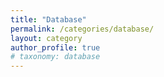 ```yaml
---
title: "Database"
permalink: /categories/database/
layout: category
author_profile: true
# taxonomy: database
---
```


 